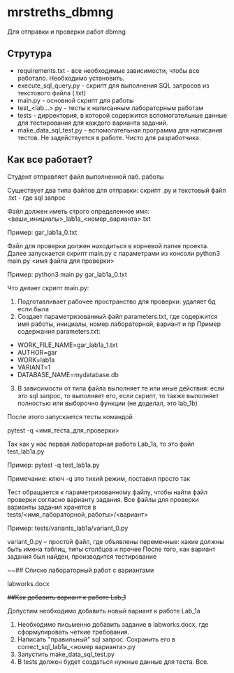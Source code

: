# mrstreths_dbmng

Для отправки и проверки работ dbmng

## Струтура

- requirements.txt \- все необходимые зависимости, чтобы все работало. Необходимо установить.
- execute\_sql\_query.py \- скрипт для выполнения SQL запросов из текстового файла (.txt)
- main.py \- основной скрипт для работы
- test\_<lab...>.py \- тесты к написанным лабораторным работам
- tests \- дирректория, в которой содержится вспомогательные данные для тестирования для каждого варианта заданий. 
- make\_data\_sql\_test.py \- вспомогательная программа для написания тестов. Не задействуется в работе. Чисто для разработчика.

## Как все работает?
Студент отправляет файл выполненной лаб. работы

Существует два типа файлов для отправки: скрипт .py и текстовый файл .txt - где sql запрос

Файл должен иметь строго определенное имя:
  <ваши\_инициалы>\_lab1a\_<номер\_варианта>.txt
  
  Пример: gar\_lab1a\_0.txt
  
Файл для проверки должен находиться в корневой папке проекта.
Далее запускается скрипт main.py с параметрами из консоли
python3 main.py <имя файла для проверки>

Пример: python3 main.py gar\_lab1a\_0.txt

Что делает скрипт main.py:
1.	Подготавливает рабочее пространство для проверки: удаляет бд если была
2.	Создает параметризованный файл parameters.txt, где содержится имя работы, инициалы, номер лабораторной, вариант и пр
Пример содержания parameters.txt:
- WORK\_FILE\_NAME=gar\_lab1a\_1.txt
- AUTHOR=gar
- WORK=lab1a
- VARIANT=1
- DATABASE_NAME=mydatabase.db
3.	В зависимости от типа файла выполняет те или иные действия: если это sql запрос, то выполняет его, если скрипт, то также выполняет полностью или выборочно функции (не доделал, это lab_1b) 

После этого запускается тесты командой

  pytest -q <имя\_теста\_для\_проверки>
  
Так как у нас первая лабораторная работа Lab\_1a, то это файл test\_lab1a.py

Пример: pytest -q test_lab1a.py

Примечание: ключ -q это тихий режим, поставил просто так

Тест обращается к параметризованному файлу, чтобы найти файл проверки согласно варианту задания.
Все файлы для проверки варианты задания хранятся в tests/<имя\_лабораторной\_работы>/<вариант>

Пример: tests/variants\_lab1a/variant\_0.py

variant\_0.py – простой файл, где объявлены переменные: какие должны быть имена таблиц, типы столбцов и прочее
После того, как вариант задания был найден, производится тестирование

~~## Списко лабораторный работ с вариантами

labworks.docx 

~~##Как добавить вариант к работе Lab\_1~~

Допустим необходимо добавить новый вариант к работе Lab\_1a
1. Необходимо письменно добавить задание в labworks.docx, где сформулировать четкие требования. 
2. Написать "правильный" sql запрос. Сохранить его в correct\_sql\_lab1a\_<номер варианта>.py
3. Запустить make\_data\_sql\_test.py
4. В tests должен будет создаться нужные данные для теста. Все.
